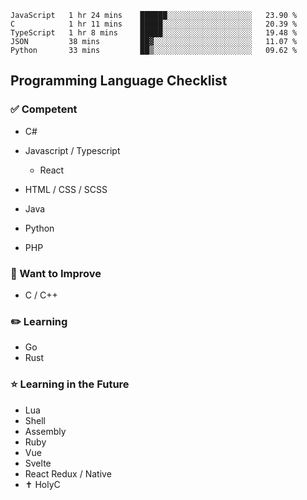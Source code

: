 <!--START_SECTION:waka-->
```text
JavaScript   1 hr 24 mins    ██████░░░░░░░░░░░░░░░░░░░   23.90 % 
C            1 hr 11 mins    █████░░░░░░░░░░░░░░░░░░░░   20.39 % 
TypeScript   1 hr 8 mins     █████░░░░░░░░░░░░░░░░░░░░   19.48 % 
JSON         38 mins         ██▓░░░░░░░░░░░░░░░░░░░░░░   11.07 % 
Python       33 mins         ██▒░░░░░░░░░░░░░░░░░░░░░░   09.62 % 
```
<!--END_SECTION:waka-->

## Programming Language Checklist

### ✅ Competent

- C#
- Javascript / Typescript
    - React 
    
- HTML / CSS / SCSS
- Java
- Python
- PHP

### 🚧 Want to Improve
- C / C++

### ✏️ Learning
- Go
- Rust

### ⭐ Learning in the Future
- Lua
- Shell
- Assembly
- Ruby
- Vue
- Svelte
- React Redux / Native
- ✝️️ HolyC
